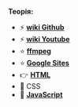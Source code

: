 **Теорія:**

* ⚡ **[wiki Github](https://github.com/ViktorWEBS/wiki/wiki/wiki-github/)**
* ⚡ **[wiki Youtube](https://github.com/ViktorWEBS/wiki/wiki/Wiki-Youtube)**
* ⭐️ **[ffmpeg](https://github.com/ViktorWEBS/ffmpeg/wiki/_Sidebar-Menu-ffmpeg/)**
* ⭐️ **[Google Sites](https://github.com/ViktorWEBS/googlesites/wiki/_Sidebar-menu/)**
* 👉 **[HTML](https://github.com/ViktorWEBS/html/wiki/_Sidebar-Menu-HTML/)**
* 🔔 CSS
* 🌟 **[JavaScript](https://github.com/ViktorWEBS/JavaScript/wiki/_Sidebar-Menu/)**
